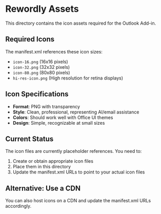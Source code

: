 # Rewordly Assets

This directory contains the icon assets required for the Outlook Add-in.

## Required Icons

The manifest.xml references these icon sizes:
- `icon-16.png` (16x16 pixels)
- `icon-32.png` (32x32 pixels) 
- `icon-80.png` (80x80 pixels)
- `hi-res-icon.png` (High resolution for retina displays)

## Icon Specifications

- **Format**: PNG with transparency
- **Style**: Clean, professional, representing AI/email assistance
- **Colors**: Should work well with Office UI themes
- **Design**: Simple, recognizable at small sizes

## Current Status

The icon files are currently placeholder references. You need to:

1. Create or obtain appropriate icon files
2. Place them in this directory
3. Update the manifest.xml URLs to point to your actual icon files

## Alternative: Use a CDN

You can also host icons on a CDN and update the manifest.xml URLs accordingly. 